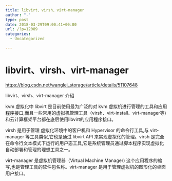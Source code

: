 ```yaml
---
title: libvirt、virsh、virt-manager
author: "-"
type: post
date: 2018-03-29T09:00:41+00:00
url: /?p=12089
categories:
  - Uncategorized

---
```

# libvirt、virsh、virt-manager
https://blog.csdn.net/wanglei_storage/article/details/51107648

libvirt、virsh、virt-manager 介绍
  
kvm 虚拟化中 libvirt 是目前使用最为广泛的对 kvm 虚拟机进行管理的工具和应用程序接口,而且一些常用的虚拟机管理工具（virsh、virt-install、virt-manager等) 和云计算框架平台都在底层使用libvirt的应用程序接口。

virsh 是用于管理 虚拟化环境中的客户机和 Hypervisor 的命令行工具,与 virt-manager 等工具类似,它也是通过 libvirt API 来实现虚拟化的管理。virsh 是完全在命令行文本模式下运行的用户态工具,它是系统管理员通过脚本程序实现虚拟化自动部署和管理的理想工具之一。

virt-manager 是虚拟机管理器（Virtual Machine Manager)  这个应用程序的缩写,也是管理工具的软件包名称。virt-manager 是用于管理虚拟机的图形化的桌面用户接口。